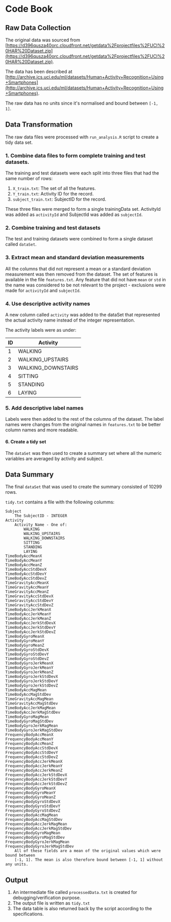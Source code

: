 # Code Book

## Raw Data Collection

The original data was sourced from
[https://d396qusza40orc.cloudfront.net/getdata%2Fprojectfiles%2FUCI%20HAR%20Dataset.zip](https://d396qusza40orc.cloudfront.net/getdata%2Fprojectfiles%2FUCI%20HAR%20Dataset.zip).

The data has been described at
[http://archive.ics.uci.edu/ml/datasets/Human+Activity+Recognition+Using+Smartphones](http://archive.ics.uci.edu/ml/datasets/Human+Activity+Recognition+Using+Smartphones).

The raw data has no units since it's normalised and bound between `[-1, 1]`.

## Data Transformation

The raw data files were processed with `run_analysis.R` script to create a tidy
data set.

### 1. Combine data files to form complete training and test datasets.

The training and test datasets were each split into three files that had the
same number of rows:

1. `X_train.txt`: The set of all the features.
2. `Y_train.txt`: Activity ID for the record.
3. `subject_train.txt`: SubjectID for the record.

These three files were merged to form a single trainingData set. ActivityId was
added as `activityId` and SubjectId was added as `subjectId`.

### 2. Combine training and test datasets

The test and training datasets were combined to form a single dataset called
`dataSet`.

### 3. Extract mean and standard deviation measurements

All the columns that did not represent a mean or a standard deviation
measurement was then removed from the dataset. The set of features is available
in the file `features.txt`.
Any feature that did not have `mean` or `std` in the name was considered to be
not relevant to the project - exclusions were made for `activityId` and
`subjectId`.

### 4. Use descriptive activity names

A new column called `activity` was added to the dataSet that represented the
actual activity name instead of the integer representation.

The activity labels were as under:

| ID | Activity |
|----|----------|
| 1 | WALKING |
| 2 | WALKING_UPSTAIRS |
| 3 | WALKING_DOWNSTAIRS |
| 4 | SITTING |
| 5 | STANDING |
| 6 | LAYING |

### 5. Add descriptive label names

Labels were then added to the rest of the columns of the dataset. The label
names were changes from the original names in `features.txt` to be better column
names and more readable.

#### 6. Create a tidy set

The `dataSet` was then used to create a summary set where all the numeric
variables are averaged by activity and subject.

## Data Summary

The final `dataSet` that was used to create the summary consisted of 10299 rows.

`tidy.txt` contains a file with the following columms:

```
Subject
    The SubjectID - INTEGER
Activity
    Activity Name - One of:
        WALKING
        WALKING_UPSTAIRS
        WALKING_DOWNSTAIRS
        SITTING
        STANDING
        LAYING
TimeBodyAccMeanX
TimeBodyAccMeanY
TimeBodyAccMeanZ
TimeBodyAccStdDevX
TimeBodyAccStdDevY
TimeBodyAccStdDevZ
TimeGravityAccMeanX
TimeGravityAccMeanY
TimeGravityAccMeanZ
TimeGravityAccStdDevX
TimeGravityAccStdDevY
TimeGravityAccStdDevZ
TimeBodyAccJerkMeanX
TimeBodyAccJerkMeanY
TimeBodyAccJerkMeanZ
TimeBodyAccJerkStdDevX
TimeBodyAccJerkStdDevY
TimeBodyAccJerkStdDevZ
TimeBodyGyroMeanX
TimeBodyGyroMeanY
TimeBodyGyroMeanZ
TimeBodyGyroStdDevX
TimeBodyGyroStdDevY
TimeBodyGyroStdDevZ
TimeBodyGyroJerkMeanX
TimeBodyGyroJerkMeanY
TimeBodyGyroJerkMeanZ
TimeBodyGyroJerkStdDevX
TimeBodyGyroJerkStdDevY
TimeBodyGyroJerkStdDevZ
TimeBodyAccMagMean
TimeBodyAccMagStdDev
TimeGravityAccMagMean
TimeGravityAccMagStdDev
TimeBodyAccJerkMagMean
TimeBodyAccJerkMagStdDev
TimeBodyGyroMagMean
TimeBodyGyroMagStdDev
TimeBodyGyroJerkMagMean
TimeBodyGyroJerkMagStdDev
FrequencyBodyAccMeanX
FrequencyBodyAccMeanY
FrequencyBodyAccMeanZ
FrequencyBodyAccStdDevX
FrequencyBodyAccStdDevY
FrequencyBodyAccStdDevZ
FrequencyBodyAccJerkMeanX
FrequencyBodyAccJerkMeanY
FrequencyBodyAccJerkMeanZ
FrequencyBodyAccJerkStdDevX
FrequencyBodyAccJerkStdDevY
FrequencyBodyAccJerkStdDevZ
FrequencyBodyGyroMeanX
FrequencyBodyGyroMeanY
FrequencyBodyGyroMeanZ
FrequencyBodyGyroStdDevX
FrequencyBodyGyroStdDevY
FrequencyBodyGyroStdDevZ
FrequencyBodyAccMagMean
FrequencyBodyAccMagStdDev
FrequencyBodyAccJerkMagMean
FrequencyBodyAccJerkMagStdDev
FrequencyBodyGyroMagMean
FrequencyBodyGyroMagStdDev
FrequencyBodyGyroJerkMagMean
FrequencyBodyGyroJerkMagStdDev
    All of these fields are a mean of the original values which were bound between
    [-1, 1]. The mean is also therefore bound between [-1, 1] without any units.
```

## Output

1. An intermediate file called `processedData.txt` is created for
   debugging/verification purpose.
2. The output file is written as `tidy.txt`
3. The data table is also returned back by the script according to the
   specifications.
